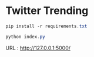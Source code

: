 # Twitter Trending

```powershell
pip install -r requirements.txt
```

```powershell
python index.py
```

URL : http://127.0.0.1:5000/
